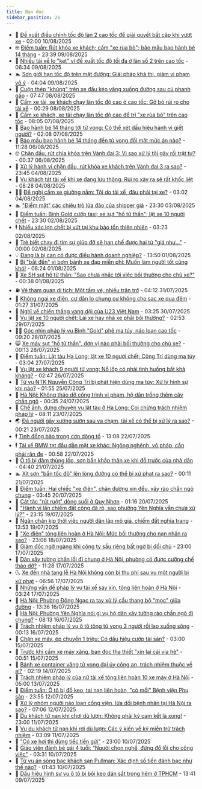 ```yaml
---
title: Bạn đọc
sidebar_position: 26
---
```


<!-- dantri-ban-doc:START -->
- 🦒 [Đề xuất điều chỉnh tốc độ làn 2 cao tốc để giải quyết bất cập khi vượt xe](https://dantri.com.vn/ban-doc/de-xuat-dieu-chinh-toc-do-lan-2-cao-toc-de-giai-quyet-bat-cap-khi-vuot-xe-20250809143922358.htm) - 02:00 10/08/2025
- 🤓 [Điểm tuần: Rút khóa xe khách; cấm &quot;xe rùa bò&quot;; bảo mẫu bạo hành bé 14 tháng](https://dantri.com.vn/ban-doc/diem-tuan-rut-khoa-xe-khach-cam-xe-rua-bo-bao-mau-bao-hanh-be-14-thang-20250809225158697.htm) - 23:39 09/08/2025
- 🐻 [Nhiều tài xế lo &quot;kẹt&quot; vì đề xuất tốc độ tối đa ở làn số 2 trên cao tốc](https://dantri.com.vn/ban-doc/nhieu-tai-xe-lo-ket-vi-de-xuat-toc-do-toi-da-o-lan-so-2-tren-cao-toc-20250809120417290.htm) - 06:34 09/08/2025
- 🏊 [Sơn giới hạn tốc độ trên mặt đường: Giải pháp khả thi, giảm vi phạm vô ý](https://dantri.com.vn/ban-doc/son-gioi-han-toc-do-tren-mat-duong-giai-phap-kha-thi-giam-vi-pham-vo-y-20250809110433323.htm) - 04:04 09/08/2025
- 💄 [Cuộn thép &quot;khủng&quot; trên xe đầu kéo văng xuống đường sau cú phanh gấp](https://dantri.com.vn/ban-doc/cuon-thep-khung-tren-xe-dau-keo-vang-xuong-duong-sau-cu-phanh-gap-20250808134152903.htm) - 07:47 08/08/2025
- 🫣 [Cấm xe tải, xe khách chạy làn tốc độ cao ở cao tốc: Gỡ bỏ rủi ro cho tài xế](https://dantri.com.vn/ban-doc/cam-xe-tai-xe-khach-chay-lan-toc-do-cao-o-cao-toc-go-bo-rui-ro-cho-tai-xe-20250808071047422.htm) - 00:29 08/08/2025
- 🎃 [Cấm xe khách, xe tải chạy làn tốc độ cao để trị &quot;xe rùa bò&quot; trên cao tốc](https://dantri.com.vn/ban-doc/cam-xe-khach-xe-tai-chay-lan-toc-do-cao-de-tri-xe-rua-bo-tren-cao-toc-20250807095346441.htm) - 08:05 07/08/2025
- 🦄 [Bạo hành bé 14 tháng tới tử vong: Có thể xét dấu hiệu hành vi giết người?](https://dantri.com.vn/ban-doc/bao-hanh-be-14-thang-toi-tu-vong-co-the-xet-dau-hieu-hanh-vi-giet-nguoi-20250807002653973.htm) - 02:08 07/08/2025
- 💯 [Bảo mẫu bạo hành bé 14 tháng đến tử vong đối mặt mức án nào?](https://dantri.com.vn/ban-doc/bao-mau-bao-hanh-be-14-thang-den-tu-vong-doi-mat-muc-an-nao-20250806145810333.htm) - 11:28 06/08/2025
- 🤓 [Chặn đầu, rút chìa khóa trên Vành đai 3: Vì sao xử lý tội gây rối trật tự?](https://dantri.com.vn/ban-doc/chan-dau-rut-chia-khoa-tren-vanh-dai-3-vi-sao-xu-ly-toi-gay-roi-trat-tu-20250805235125797.htm) - 00:37 06/08/2025
- 🥷 [Xử lý hành vi chặn đầu, rút khóa xe khách trên Vành đai 3 ra sao?](https://dantri.com.vn/ban-doc/xu-ly-hanh-vi-chan-dau-rut-khoa-xe-khach-tren-vanh-dai-3-ra-sao-20250804233644821.htm) - 23:45 04/08/2025
- 🐻 [Vụ khách tát tài xế khi xe đang lưu thông: Rủi ro xảy ra sẽ rất khốc liệt](https://dantri.com.vn/ban-doc/vu-khach-tat-tai-xe-khi-xe-dang-luu-thong-rui-ro-xay-ra-se-rat-khoc-liet-20250804132110678.htm) - 08:28 04/08/2025
- 🧑‍💻 [Đề nghị cấm xe giường nằm: Tội do tài xế, đâu phải tại xe?](https://dantri.com.vn/ban-doc/de-nghi-cam-xe-giuong-nam-toi-do-tai-xe-dau-phai-tai-xe-20250804001834977.htm) - 03:02 04/08/2025
- 🏊 [&quot;Điểm mặt&quot; các chiêu trò lừa đảo của shipper giả](https://dantri.com.vn/ban-doc/diem-mat-cac-chieu-tro-lua-dao-cua-shipper-gia-20250803075655646.htm) - 23:30 03/08/2025
- 🦆 [Điểm tuần: Bình Gold cướp taxi; xe sụt &quot;hố tử thần&quot;; lật xe 10 người chết](https://dantri.com.vn/ban-doc/diem-tuan-binh-gold-cuop-taxi-xe-sut-ho-tu-than-lat-xe-10-nguoi-chet-20250802152700370.htm) - 23:30 02/08/2025
- 🕴 [Nhiều xác lợn chết bị vứt tại khu bảo tồn thiên nhiên](https://dantri.com.vn/ban-doc/nhieu-xac-lon-chet-bi-vut-tai-khu-bao-ton-thien-nhien-20250801181844135.htm) - 03:23 02/08/2025
- 🌈 [Trẻ biết chạy đi tìm sự giúp đỡ sẽ hạn chế được hai từ &quot;giá như...&quot;](https://dantri.com.vn/ban-doc/tre-biet-chay-di-tim-su-giup-do-se-han-che-duoc-hai-tu-gia-nhu-20250801111159028.htm) - 00:00 02/08/2025
- 💡 [Đang là bị can có được điều hành doanh nghiệp?](https://dantri.com.vn/ban-doc/dang-la-bi-can-co-duoc-dieu-hanh-doanh-nghiep-20250801164235399.htm) - 13:50 01/08/2025
- 🐻 [Bị &quot;bắt đền&quot; vì bơm bánh xe đạp miễn phí: Muốn làm người tốt cũng khó!](https://dantri.com.vn/ban-doc/bi-bat-den-vi-bom-banh-xe-dap-mien-phi-muon-lam-nguoi-tot-cung-kho-20250801145441588.htm) - 08:24 01/08/2025
- 💪 [Xe SH sụt hố tử thần: &quot;Sao chưa nhắc tới việc bồi thường cho chủ xe?&quot;](https://dantri.com.vn/ban-doc/xe-sh-sut-ho-tu-than-sao-chua-nhac-toi-viec-boi-thuong-cho-chu-xe-20250731112508441.htm) - 00:38 01/08/2025
- ⛽️ [Vé tham quan di tích: Một tấm vé, nhiều trăn trở](https://dantri.com.vn/ban-doc/ve-tham-quan-di-tich-mot-tam-ve-nhieu-tran-tro-20250731111203270.htm) - 04:12 31/07/2025
- 🦍 [Không ngại xe điện, cư dân lo chung cư không cho sạc xe qua đêm](https://dantri.com.vn/ban-doc/khong-ngai-xe-dien-cu-dan-lo-chung-cu-khong-cho-sac-xe-qua-dem-20250731074823231.htm) - 01:27 31/07/2025
- 🤖 [Nghĩ về chiến thắng vang dội của U23 Việt Nam](https://dantri.com.vn/ban-doc/nghi-ve-chien-thang-vang-doi-cua-u23-viet-nam-20250730102455019.htm) - 03:25 30/07/2025
- 🌈 [Vụ lật xe 10 người chết: Lái xe hay nhà xe phải bồi thường?](https://dantri.com.vn/ban-doc/vu-lat-xe-10-nguoi-chet-lai-xe-hay-nha-xe-phai-boi-thuong-20250729081853247.htm) - 02:53 29/07/2025
- 👨‍🏫 [Góc nhìn pháp lý vụ Bình &quot;Gold&quot; phê ma túy, náo loạn cao tốc](https://dantri.com.vn/ban-doc/goc-nhin-phap-ly-vu-binh-gold-phe-ma-tuy-nao-loan-cao-toc-20250728155858238.htm) - 09:20 28/07/2025
- 😺 [Xe máy sụt &quot;hố tử thần&quot;, đơn vị nào phải bồi thường cho chủ xe?](https://dantri.com.vn/ban-doc/xe-may-sut-ho-tu-than-don-vi-nao-phai-boi-thuong-cho-chu-xe-20250727235404203.htm) - 00:13 28/07/2025
- 🎃 [Điểm tuần: Lật tàu Hạ Long; lật xe 10 người chết; Công Trí dùng ma túy](https://dantri.com.vn/ban-doc/diem-tuan-lat-tau-ha-long-lat-xe-10-nguoi-chet-cong-tri-dung-ma-tuy-20250726231159419.htm) - 03:04 27/07/2025
- 🚀 [Vụ lật xe khách 9 người tử vong: Nổ lốp có phải tình huống bất khả kháng?](https://dantri.com.vn/ban-doc/vu-lat-xe-khach-9-nguoi-tu-vong-no-lop-co-phai-tinh-huong-bat-kha-khang-20250726093703654.htm) - 02:47 26/07/2025
- 🧐 [Từ vụ NTK Nguyễn Công Trí bị phát hiện dùng ma túy: Xử lý hình sự khi nào?](https://dantri.com.vn/ban-doc/tu-vu-ntk-nguyen-cong-tri-bi-phat-hien-dung-ma-tuy-xu-ly-hinh-su-khi-nao-20250724230922570.htm) - 01:55 25/07/2025
- 🌋 [Hà Nội: Không tháo dỡ công trình vi phạm, hộ dân trồng thêm cây chắn ngõ](https://dantri.com.vn/ban-doc/ha-noi-khong-thao-do-cong-trinh-vi-pham-ho-dan-trong-them-cay-chan-ngo-20250723143446426.htm) - 00:35 24/07/2025
- 🦏 [Chế ảnh, dựng chuyện vụ lật tàu ở Hạ Long: Coi chừng trách nhiệm pháp lý](https://dantri.com.vn/ban-doc/che-anh-dung-chuyen-vu-lat-tau-o-ha-long-coi-chung-trach-nhiem-phap-ly-20250723150843530.htm) - 08:11 23/07/2025
- 🌏 [Đá người gãy xương sườn sau va chạm, tài xế có thể bị xử lý ra sao?](https://dantri.com.vn/ban-doc/da-nguoi-gay-xuong-suon-sau-va-cham-tai-xe-co-the-bi-xu-ly-ra-sao-20250722231602328.htm) - 00:21 23/07/2025
- 🕴 [Tình đồng bào trong cơn dông tố](https://dantri.com.vn/ban-doc/tinh-dong-bao-trong-con-dong-to-20250722162517271.htm) - 13:08 22/07/2025
- 🕴 [Tài xế BMW tạt đầu dằn mặt xe khác: Ngông nghênh, vô pháp, cần phải răn đe](https://dantri.com.vn/ban-doc/tai-xe-bmw-tat-dau-dan-mat-xe-khac-ngong-nghenh-vo-phap-can-phai-ran-de-20250721225914060.htm) - 00:58 22/07/2025
- 🎉 [Ô tô bị đâm thủng lốp, sơn bẩn khắp thân xe khi đỗ trước cửa nhà dân](https://dantri.com.vn/ban-doc/o-to-bi-dam-thung-lop-son-ban-khap-than-xe-khi-do-truoc-cua-nha-dan-20250721104727454.htm) - 04:40 21/07/2025
- 🏊 [Xịt sơn &quot;bắn tốc độ&quot; lên lòng đường có thể bị xử phạt ra sao?](https://dantri.com.vn/ban-doc/xit-son-ban-toc-do-len-long-duong-co-the-bi-xu-phat-ra-sao-20250719112924963.htm) - 00:11 21/07/2025
- 🦣 [Điểm tuần: Hai chiếc &quot;xe điên&quot;, chặn đường xin đểu, xây rào chắn ngõ chung](https://dantri.com.vn/ban-doc/diem-tuan-hai-chiec-xe-dien-chan-duong-xin-deu-xay-rao-chan-ngo-chung-20250719113115701.htm) - 03:45 20/07/2025
- 💫 [Cát tặc &quot;rút ruột&quot; dòng suối ở Quy Nhơn](https://dantri.com.vn/ban-doc/cat-tac-rut-ruot-dong-suoi-o-quy-nhon-20250719121432638.htm) - 01:16 20/07/2025
- 🌈 [&quot;Hành vi lấn chiếm đất công đã rõ, sao phường Yên Nghĩa vẫn chưa xử lý?&quot;](https://dantri.com.vn/ban-doc/hanh-vi-lan-chiem-dat-cong-da-ro-sao-phuong-yen-nghia-van-chua-xu-ly-20250718105637247.htm) - 23:15 19/07/2025
- 🫣 [Ngăn chặn kịp thời việc người dân lập mộ giả, chiếm đất nghĩa trang](https://dantri.com.vn/ban-doc/ngan-chan-kip-thoi-viec-nguoi-dan-lap-mo-gia-chiem-dat-nghia-trang-20250719105605855.htm) - 13:53 19/07/2025
- 🎉 [&quot;Xe điên&quot; tông liên hoàn ở Hà Nội: Mức bồi thường cho nạn nhân ra sao?](https://dantri.com.vn/ban-doc/xe-dien-tong-lien-hoan-o-ha-noi-muc-boi-thuong-cho-nan-nhan-ra-sao-20250718135603496.htm) - 23:06 18/07/2025
- 🥸 [Giám đốc ngỡ ngàng khi công ty sầu riêng bất ngờ bị đổi chủ](https://dantri.com.vn/ban-doc/giam-doc-ngo-ngang-khi-cong-ty-sau-rieng-bat-ngo-bi-doi-chu-20250717155925640.htm) - 23:00 17/07/2025
- 🦄 [Dân xây tường chắn lối đi chung ở Hà Nội, phường có được cưỡng chế tháo dỡ?](https://dantri.com.vn/ban-doc/dan-xay-tuong-chan-loi-di-chung-o-ha-noi-phuong-co-duoc-cuong-che-thao-do-20250717152914772.htm) - 11:28 17/07/2025
- 🌜 [Xe đến nhà tang lễ Hà Nội không còn bị thu phí sau vụ một người bị xử phạt](https://dantri.com.vn/ban-doc/xe-den-nha-tang-le-ha-noi-khong-con-bi-thu-phi-sau-vu-mot-nguoi-bi-xu-phat-20250717133214527.htm) - 06:56 17/07/2025
- 🎉 [Những vấn đề pháp lý vụ tài xế say xỉn, tông liên hoàn ở Hà Nội](https://dantri.com.vn/ban-doc/nhung-van-de-phap-ly-vu-tai-xe-say-xin-tong-lien-hoan-o-ha-noi-20250717093140227.htm) - 03:24 17/07/2025
- 🦄 [Hà Nội: Phường Đông Ngạc ra tay xử lý cầu thang bộ &quot;mọc&quot; giữa đường](https://dantri.com.vn/ban-doc/ha-noi-phuong-dong-ngac-ra-tay-xu-ly-cau-thang-bo-moc-giua-duong-20250716192552047.htm) - 13:36 16/07/2025
- 🧰 [Hà Nội: Phường Yên Nghĩa nói gì vụ hộ dân xây tường rào chắn ngõ đi chung?](https://dantri.com.vn/ban-doc/ha-noi-phuong-yen-nghia-noi-gi-vu-ho-dan-xay-tuong-rao-chan-ngo-di-chung-20250716145727953.htm) - 08:13 16/07/2025
- 🤡 [Trách nhiệm pháp lý vụ ô tô tông tử vong 3 người rồi lao xuống sông](https://dantri.com.vn/ban-doc/trach-nhiem-phap-ly-vu-o-to-tong-tu-vong-3-nguoi-roi-lao-xuong-song-20250715183814407.htm) - 00:13 16/07/2025
- 💫 [Chặn xe máy, ép chuyển 1 triệu: Có dấu hiệu cướp tài sản?](https://dantri.com.vn/ban-doc/chan-xe-may-ep-chuyen-1-trieu-co-dau-hieu-cuop-tai-san-20250714235113307.htm) - 03:00 15/07/2025
- 🦏 [Trước khi cấm xe máy xăng, bạn đọc tha thiết &quot;xin lại cái vỉa hè&quot;](https://dantri.com.vn/ban-doc/truoc-khi-cam-xe-may-xang-ban-doc-tha-thiet-xin-lai-cai-via-he-20250714115529288.htm) - 00:51 15/07/2025
- 🧠 [Bánh xe container văng tử vong đại úy công an, trách nhiệm thuộc về ai?](https://dantri.com.vn/ban-doc/banh-xe-container-vang-tu-vong-dai-uy-cong-an-trach-nhiem-thuoc-ve-ai-20250714003402075.htm) - 02:19 14/07/2025
- 🫶 [Trách nhiệm pháp lý của nữ tài xế tông liên hoàn 10 xe máy ở Hà Nội](https://dantri.com.vn/ban-doc/trach-nhiem-phap-ly-cua-nu-tai-xe-tong-lien-hoan-10-xe-may-o-ha-noi-20250712221431351.htm) - 05:00 13/07/2025
- 💼 [Điểm tuần: Ô tô bị đổ keo, tai nạn liên hoàn, &quot;cò mồi&quot; Bệnh viện Phụ sản](https://dantri.com.vn/ban-doc/diem-tuan-o-to-bi-do-keo-tai-nan-lien-hoan-co-moi-benh-vien-phu-san-20250712224726020.htm) - 23:55 12/07/2025
- 👺 [Xử lý nhóm người náo loạn cổng viện, lừa dối bệnh nhân tại Hà Nội ra sao?](https://dantri.com.vn/ban-doc/xu-ly-nhom-nguoi-nao-loan-cong-vien-lua-doi-benh-nhan-tai-ha-noi-ra-sao-20250712111426969.htm) - 07:06 12/07/2025
- 🥳 [Du khách tử nạn khi chơi dù lượn: Không phải ký cam kết là xong!](https://dantri.com.vn/ban-doc/du-khach-tu-nan-khi-choi-du-luon-khong-phai-ky-cam-ket-la-xong-20250711090125595.htm) - 23:00 11/07/2025
- 🦄 [Vụ du khách tử nạn khi rơi dù lượn: Các ý kiến về ký miễn trừ trách nhiệm](https://dantri.com.vn/ban-doc/vu-du-khach-tu-nan-khi-roi-du-luon-cac-y-kien-ve-ky-mien-tru-trach-nhiem-20250710181248283.htm) - 03:09 11/07/2025
- 🎡 [&quot;Có xe hơi thì đừng tiếc tiền gửi&quot;](https://dantri.com.vn/ban-doc/co-xe-hoi-thi-dung-tiec-tien-gui-20250710154758378.htm) - 23:00 10/07/2025
- 💫 [Giáo viên đánh bé gái 4 tuổi: “Người chọn nghề, đừng đổ lỗi cho công việc&quot;](https://dantri.com.vn/ban-doc/giao-vien-danh-be-gai-4-tuoi-nguoi-chon-nghe-dung-do-loi-cho-cong-viec-20250710101955806.htm) - 03:31 10/07/2025
- 💫 [Từ vụ án sòng bạc khách sạn Pullman: Xác định số tiền đánh bạc như thế nào?](https://dantri.com.vn/ban-doc/tu-vu-an-song-bac-khach-san-pullman-xac-dinh-so-tien-danh-bac-nhu-the-nao-20250708232300442.htm) - 01:43 10/07/2025
- 💪 [Dấu hiệu hình sự vụ ô tô bị bôi keo dán sắt trong hẻm ở TPHCM](https://dantri.com.vn/ban-doc/dau-hieu-hinh-su-vu-o-to-bi-boi-keo-dan-sat-trong-hem-o-tphcm-20250709182716573.htm) - 13:41 09/07/2025<!-- dantri-ban-doc:END -->
